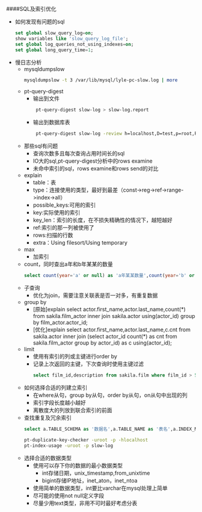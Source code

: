 ####SQL及索引优化
+ 如何发现有问题的sql
  ```sql
  set global slow_query_log=on;
  show variables like 'slow_query_log_file';
  set global log_queries_not_using_indexes=on;
  set global long_query_time=1;
  ```
+ 慢日志分析
  + mysqldumpslow
    ```bash
    mysqldumpslow -t 3 /var/lib/mysql/lyle-pc-slow.log | more
    ```
  + pt-query-digest
    + 输出到文件
      ```bash
       pt-query-digest slow-log > slow-log.report
      ```
    + 输出到数据库表
      ```bash
       pt-query-digest slow-log -review h=localhost,D=test,p=root,P=3306,u=root,t=query_review --create-reviewtable --review-history t=hostname_slow
      ```
  + 那些sql有问题
    + 查询次数多且每次查询占用时间长的sql
    + IO大的sql,pt-query-digest分析中的rows examine
    + 未命中索引的sql，rows examine和rows send的对比
  + explain
    + table：表
    + type：连接使用的类型，最好到最差（const->reg->ref->range->index->all）
    + possible_keys:可用的索引
    + key:实际使用的索引
    + key_len：索引的长度，在不损失精确性的情况下，越短越好
    + ref:索引的那一列被使用了
    + rows:扫描的行数
    + extra：Using filesort/Using temporary
  + max
    + 加索引
  + count，同时查出a年和b年某某的数量
    ```sql
    select count(year='a' or null) as 'a年某某数量',count(year='b' or null) as 'b年某某数量' from tbl;
    ```
  + 子查询
    + 优化为join，需要注意关联表是否一对多，有重复数据
  + group by
    + [原始]explain select actor.first_name,actor.last_name,count(*) from sakila.film_actor inner join sakila.actor using(actor_id) group by film_actor.actor_id;
    + [优化]explain select actor.first_name,actor.last_name,c.cnt from sakila.actor inner join (select actor_id count(*) as cnt from sakila.film_actor group by actor_id) as c using(actor_id);
  + limit
    + 使用有索引的列或主键进行order by
    + 记录上次返回的主键，下次查询时使用主键过滤
      ```sql
      select film_id,description from sakila.film where film_id > 55 and film_id <= 60 order by film_id limit 1,5;
      ```
  + 如何选择合适的列建立索引
    + 在where从句，group by从句，order by从句，on从句中出现的列
    + 索引字段长度越小越好
    + 离散度大的列放到联合索引的前面
  + 查找重复及冗余索引
    ```sql
    select a.TABLE_SCHEMA as '数据名',a.TABLE_NAME as '表名',a.INDEX_NAME as '索引1',b.INDEX_NAME as '索引2',a.COLUMN_NAME as '重复 列名' from information_schema.STATISTICS a join information_schema.STATISTICS b using(TABLE_SCHEMA,TABLE_NAME,SEQ_IN_INDEX,COLUMN_NAME) where a.SEQ_IN_INDEX = 1 and a.INDEX_NAME <> b.INDEX_NAME;
    ``` 
    ```bash
    pt-duplicate-key-checker -uroot -p -hlocalhost
    pt-index-usage -uroot -p slow-log
    ```
  + 选择合适的数据类型
    + 使用可以存下你的数据的最小数据类型
      + int存储日期，unix_timestamp,from_unixtime
      + bigint存储IP地址，inet_aton，inet_ntoa
    + 使用简单的数据类型，int要比varchar在mysql处理上简单
    + 尽可能的使用not null定义字段
    + 尽量少用text类型，非用不可时最好考虑分表
      
  
  
  
  
  
  
  
  
  
  